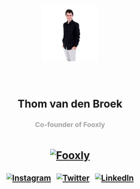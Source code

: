 <h1 align="center">
  <p align="center">
    <img src="https://github.com/thom1606/thom1606/blob/master/me.jpg?raw=true" alt="My picture" height="150" />
  </p>
  <br />
  <p>Thom van den Broek</p>
  <p style="color: #A2A2A2; font-size: 18px;">Co-founder of Fooxly</p>
  <br />
  <a href="https://www.fooxly.com">
    <img align="center" alt="Fooxly" height="40px" src="https://fooxly.com/assets/images/company/press/images/Fooxly%20Logo.jpg">
  </a>
</h1>
<h2 align="center">

[<img align="center" alt="Instagram" width="30px" src="https://cdn.jsdelivr.net/npm/simple-icons@v3/icons/instagram.svg">][Instagram]
&nbsp;&nbsp;[<img align="center" alt="Twitter" width="30px" src="https://cdn.jsdelivr.net/npm/simple-icons@v3/icons/twitter.svg">][Twitter]
&nbsp;&nbsp;[<img align="center" alt="LinkedIn" width="30px" src="https://cdn.jsdelivr.net/npm/simple-icons@v3/icons/linkedin.svg">][LinkedIn]

</h2>

[Fooxly]: https://www.fooxly.com
[Instagram]: https://www.instagram.com/thom_1606
[Twitter]: https://twitter.com/thom1606
[LinkedIn]: https://www.linkedin.com/in/thom-vandenbroek
